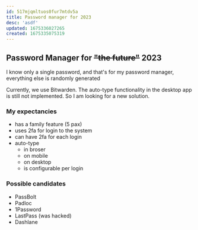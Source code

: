 ```yaml
---
id: 517mjqmltuos0fur7mtdv5a
title: Password manager for 2023
desc: 'asdf'
updated: 1675336027265
created: 1675335075319
---
```

## Password Manager for ~~"the future"~~ 2023

I know only a single password, and that's for my password manager, everything else is randomly generated

Currently, we use Bitwarden. The auto-type functionality in the desktop app is still not implemented. 
So I am looking for a new solution.

### My expectancies

- has a family feature (5 pax)
- uses 2fa for login to the system
- can have 2fa for each login
- auto-type
  - in broser
  - on mobile
  - on desktop
  - is configurable per login


### Possible candidates

- PassBolt
- Padloc
- 1Password
- LastPass (was hacked)
- Dashlane